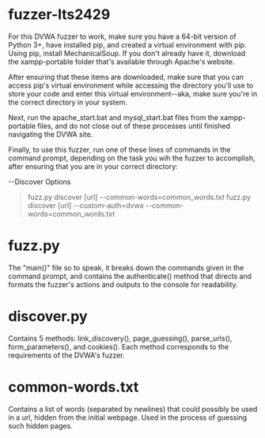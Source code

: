 # fuzzer-lts2429

For this DVWA fuzzer to work, make sure you have a 64-bit version of Python 3+, have installed pip, and created a virtual environment with pip. Using pip, install MechanicalSoup. If you don't already have it, download the xampp-portable folder that's available through Apache's website.

After ensuring that these items are downloaded, make sure that you can access pip's virtual environment while accessing the directory you'll use to store your code and enter this virtual environment--aka, make sure you're in the correct directory in your system.

Next, run the apache_start.bat and mysql_start.bat files from the xampp-portable files, and do not close out of these processes until finished navigating the DVWA site.

Finally, to use this fuzzer, run one of these lines of commands in the command prompt, depending on the task you wih the fuzzer to accomplish, after ensuring that you are in your correct directory:

--Discover Options
>fuzz.py discover [url] --common-words=common_words.txt
>fuzz.py discover [url] --custom-auth=dvwa --common-words=common_words.txt


# fuzz.py
The "main()" file so to speak, it breaks down the commands given in the command prompt, and contains the authenticate() method that directs and formats the fuzzer's actions and outputs to the console for readability.

# discover.py
Contains 5 methods: link_discovery(), page_guessing(), parse_urls(), form_parameters(), and cookies(). Each method corresponds to the requirements of the DVWA's fuzzer.

# common-words.txt
Contains a list of words (separated by newlines) that could possibly be used in a url, hidden from the initial webpage. Used in the process of guessing such hidden pages.
